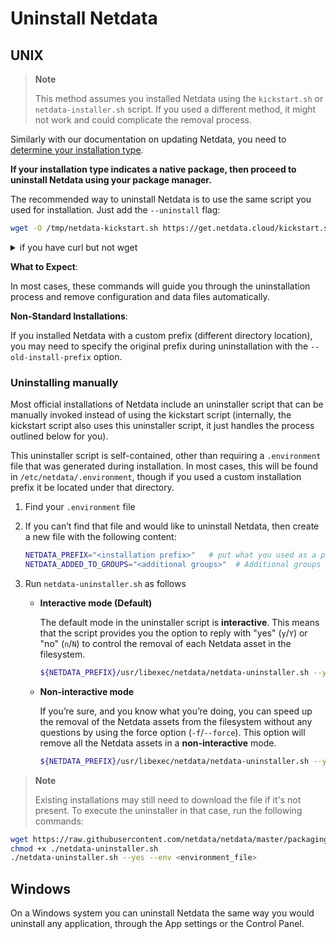 # Uninstall Netdata

## UNIX

> **Note**
>
> This method assumes you installed Netdata using the `kickstart.sh` or `netdata-installer.sh` script.
> If you used a different method, it might not work and could complicate the removal process.

Similarly with our documentation on updating Netdata, you need to [determine your installation type](/packaging/installer/UPDATE.md).

**If your installation type indicates a native package, then proceed to uninstall Netdata using your package manager.**

The recommended way to uninstall Netdata is to use the same script you used for installation. Just add the `--uninstall` flag:

```bash
wget -O /tmp/netdata-kickstart.sh https://get.netdata.cloud/kickstart.sh && sh /tmp/netdata-kickstart.sh --uninstall
```

<details>
<summary>if you have curl but not wget</summary>

```sh
curl https://get.netdata.cloud/kickstart.sh > /tmp/netdata-kickstart.sh && sh /tmp/netdata-kickstart.sh --uninstall
```

</details>


**What to Expect**:

In most cases, these commands will guide you through the uninstallation process and remove configuration and data files automatically.

**Non-Standard Installations**:

If you installed Netdata with a custom prefix (different directory location), you may need to specify the original prefix during uninstallation with the `--old-install-prefix` option.

### Uninstalling manually

Most official installations of Netdata include an uninstaller script that can be manually invoked instead of using the kickstart script (internally, the kickstart script also uses this uninstaller script, it just handles the process outlined below for you).

This uninstaller script is self-contained, other than requiring a `.environment` file that was generated during installation. In most cases, this will be found in `/etc/netdata/.environment`, though if you used a custom installation prefix it be located under that directory.

1. Find your `.environment` file
2. If you can’t find that file and would like to uninstall Netdata, then create a new file with the following content:

    ```sh
    NETDATA_PREFIX="<installation prefix>"   # put what you used as a parameter to shell installed `--install-prefix` flag. Otherwise it should be empty
    NETDATA_ADDED_TO_GROUPS="<additional groups>"  # Additional groups for a user running the Netdata process
    ```

3. Run `netdata-uninstaller.sh` as follows

    - **Interactive mode (Default)**

      The default mode in the uninstaller script is **interactive**. This means that the script provides you the option to reply with "yes" (`y`/`Y`) or "no" (`n`/`N`) to control the removal of each Netdata asset in the filesystem.

         ```sh
         ${NETDATA_PREFIX}/usr/libexec/netdata/netdata-uninstaller.sh --yes --env <environment_file>
         ```

    - **Non-interactive mode**

      If you’re sure, and you know what you’re doing, you can speed up the removal of the Netdata assets from the filesystem without any questions by using the force option (`-f`/`--force`). This option will remove all the
      Netdata assets in a **non-interactive** mode.

         ```sh
         ${NETDATA_PREFIX}/usr/libexec/netdata/netdata-uninstaller.sh --yes --force --env <environment_file>
         ```

> **Note**
>
> Existing installations may still need to download the file if it's not present. To execute the uninstaller in that case, run the following commands:

```sh
wget https://raw.githubusercontent.com/netdata/netdata/master/packaging/installer/netdata-uninstaller.sh
chmod +x ./netdata-uninstaller.sh
./netdata-uninstaller.sh --yes --env <environment_file>
```

## Windows

On a Windows system you can uninstall Netdata the same way you would uninstall any application, through the App settings or the Control Panel.
